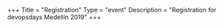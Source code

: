 +++
Title = "Registration"
Type = "event"
Description = "Registration for devopsdays Medellín 2019"
+++

<!-- <div style="width:100%; text-align:left;">

Embed registration iframe/link/etc.
</div></div>
</div> -->
